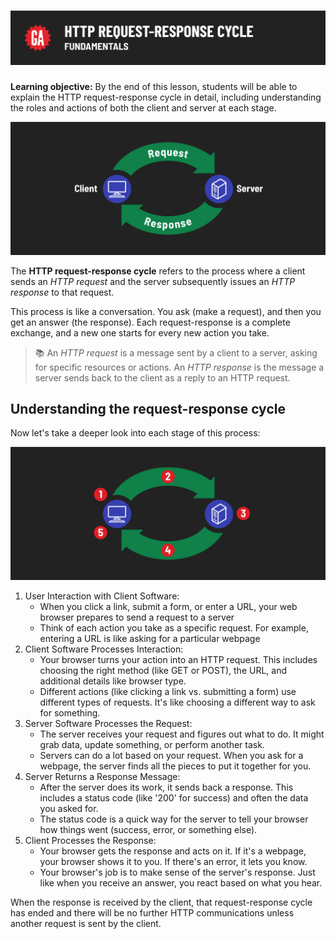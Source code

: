 # ![HTTP Request-Response Cycle - Fundamentals](./assets/hero.png)

**Learning objective:** By the end of this lesson, students will be able to explain the HTTP request-response cycle in detail, including understanding the roles and actions of both the client and server at each stage.

![HTTP Request-Response Cycle](./assets/req-res-cycle.png)

The **HTTP request-response cycle** refers to the process where a client sends an *HTTP request* and the server subsequently issues an *HTTP response* to that request.

This process is like a conversation. You ask (make a request), and then you get an answer (the response). Each request-response is a complete exchange, and a new one starts for every new action you take.

> 📚 An *HTTP request* is a message sent by a client to a server, asking for specific resources or actions. An *HTTP response* is the message a server sends back to the client as a reply to an HTTP request.

## Understanding the request-response cycle

Now let's take a deeper look into each stage of this process:

![HTTP Request-Response Cycle Steps](./assets/req-res-steps.png)

1. User Interaction with Client Software:
    - When you click a link, submit a form, or enter a URL, your web browser prepares to send a request to a server
    - Think of each action you take as a specific request. For example, entering a URL is like asking for a particular webpage
2. Client Software Processes Interaction: 
    - Your browser turns your action into an HTTP request. This includes choosing the right method (like GET or POST), the URL, and additional details like browser type.
    - Different actions (like clicking a link vs. submitting a form) use different types of requests. It's like choosing a different way to ask for something.
3. Server Software Processes the Request:
    - The server receives your request and figures out what to do. It might grab data, update something, or perform another task.
    - Servers can do a lot based on your request. When you ask for a webpage, the server finds all the pieces to put it together for you.
4. Server Returns a Response Message:
    - After the server does its work, it sends back a response. This includes a status code (like '200' for success) and often the data you asked for.
    - The status code is a quick way for the server to tell your browser how things went (success, error, or something else).
5. Client Processes the Response:
    - Your browser gets the response and acts on it. If it's a webpage, your browser shows it to you. If there's an error, it lets you know.
    - Your browser's job is to make sense of the server's response. Just like when you receive an answer, you react based on what you hear.


When the response is received by the client, that request-response cycle has ended and there will be no further HTTP communications unless another request is sent by the client.
